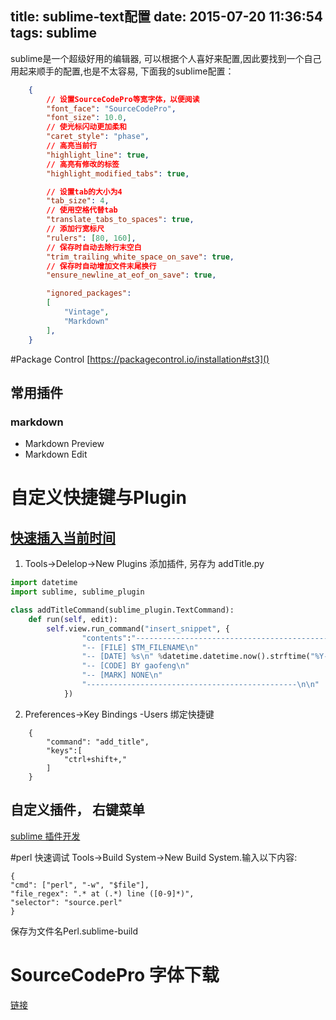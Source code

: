 title: sublime-text配置
date: 2015-07-20 11:36:54
tags: sublime
---

sublime是一个超级好用的编辑器, 可以根据个人喜好来配置,因此要找到一个自己用起来顺手的配置,也是不太容易, 下面我的sublime配置：
<!--more-->


```json
    {
        // 设置SourceCodePro等宽字体，以便阅读
        "font_face": "SourceCodePro",
        "font_size": 10.0,
        // 使光标闪动更加柔和
        "caret_style": "phase",
        // 高亮当前行
        "highlight_line": true,
        // 高亮有修改的标签
        "highlight_modified_tabs": true,

        // 设置tab的大小为4
        "tab_size": 4,
        // 使用空格代替tab
        "translate_tabs_to_spaces": true,
        // 添加行宽标尺
        "rulers": [80, 160],
        // 保存时自动去除行末空白
        "trim_trailing_white_space_on_save": true,
        // 保存时自动增加文件末尾换行
        "ensure_newline_at_eof_on_save": true,

        "ignored_packages":
        [
            "Vintage",
            "Markdown"
        ],
    }
```


#Package Control
[https://packagecontrol.io/installation#st3]()
## 常用插件
### markdown 
+ Markdown Preview
+ Markdown Edit

# 自定义快捷键与Plugin
## [快速插入当前时间](http://www.phperz.com/article/14/1125/37633.html)
1. Tools->Delelop->New Plugins 
添加插件, 另存为 addTitle.py
```python
import datetime
import sublime, sublime_plugin

class addTitleCommand(sublime_plugin.TextCommand):
    def run(self, edit):
        self.view.run_command("insert_snippet", {
                "contents":"-----------------------------------------------\n"
                "-- [FILE] $TM_FILENAME\n"
                "-- [DATE] %s\n" %datetime.datetime.now().strftime("%Y-%m-%d") + ""
                "-- [CODE] BY gaofeng\n"
                "-- [MARK] NONE\n"
                "-----------------------------------------------\n\n"
            })
```
2. Preferences->Key Bindings -Users 绑定快捷键
```
    {
        "command": "add_title",
        "keys":[
            "ctrl+shift+,"
        ]
    }
```
## 自定义插件， 右键菜单
[sublime 插件开发](http://www.programgo.com/article/84793243447/)


#perl 快速调试
Tools->Build System->New Build System.输入以下内容:
```
{
"cmd": ["perl", "-w", "$file"],
"file_regex": ".* at (.*) line ([0-9]*)",
"selector": "source.perl"
}
```

保存为文件名Perl.sublime-build

# SourceCodePro 字体下载
[链接](https://github.com/adobe-fonts/source-code-pro)
